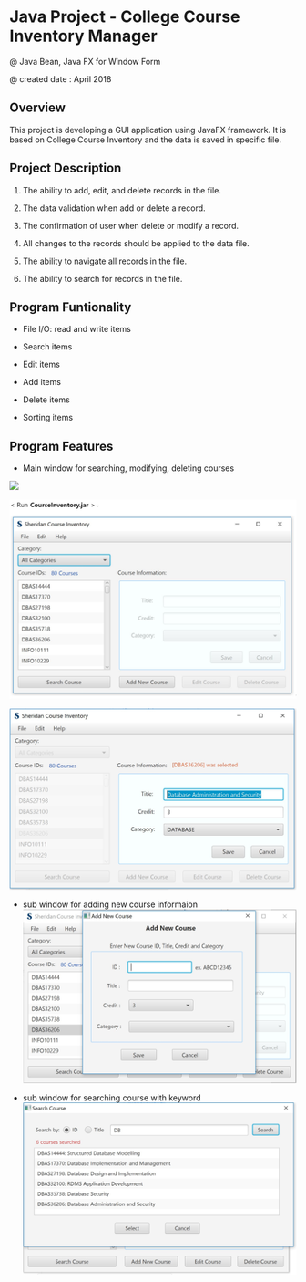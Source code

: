 
# Java Project - College Course Inventory Manager 

@ Java Bean, Java FX for Window Form 

@ created date : April 2018


 Overview
------------------------


This project is developing a GUI application using  JavaFX framework. 
It is based on College Course Inventory and the data is saved  in specific file. 
  

 Project Description
------------------------


1. The ability to add, edit, and delete records in the file.

2. The data validation when add or delete a record.

3. The confirmation of user when delete or modify a record.

4. All changes to the records should be applied to the data file.

5. The ability to navigate all records in the file.

6. The ability to search for records in the file.

 
 Program Funtionality
-------------------------


- File I/O: read and write  items

- Search items

- Edit items

- Add items

- Delete items

- Sorting items


Program Features
------------------------


- Main window for searching, modifying, deleting courses 
<img src="Testimg1.JPG" width="400px">

![TestImage](./images/Testimg1.JPG)

![TestImage](./images/Testimg2.JPG)

- sub window for adding new course informaion
![TestImage](./images/Testimg3.JPG)

- sub window for searching course with keyword
![TestImage](./images/Testimg4.JPG)
